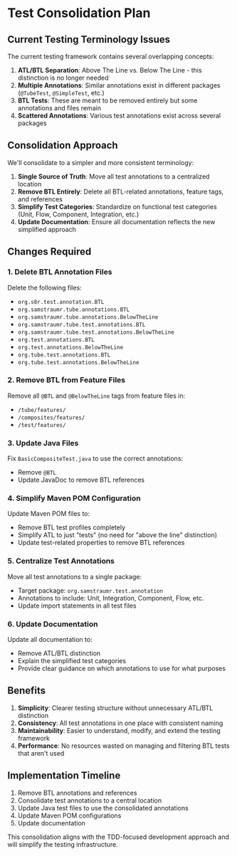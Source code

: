 # Test Consolidation Plan

## Current Testing Terminology Issues

The current testing framework contains several overlapping concepts:

1. **ATL/BTL Separation**: Above The Line vs. Below The Line - this distinction is no longer needed
2. **Multiple Annotations**: Similar annotations exist in different packages (`@TubeTest`, `@SimpleTest`, etc.)
3. **BTL Tests**: These are meant to be removed entirely but some annotations and files remain
4. **Scattered Annotations**: Various test annotations exist across several packages

## Consolidation Approach

We'll consolidate to a simpler and more consistent terminology:

1. **Single Source of Truth**: Move all test annotations to a centralized location
2. **Remove BTL Entirely**: Delete all BTL-related annotations, feature tags, and references
3. **Simplify Test Categories**: Standardize on functional test categories (Unit, Flow, Component, Integration, etc.)
4. **Update Documentation**: Ensure all documentation reflects the new simplified approach

## Changes Required

### 1. Delete BTL Annotation Files

Delete the following files:
- `org.s8r.test.annotation.BTL`
- `org.samstraumr.tube.annotations.BTL`
- `org.samstraumr.tube.annotations.BelowTheLine`
- `org.samstraumr.tube.test.annotations.BTL`
- `org.samstraumr.tube.test.annotations.BelowTheLine`
- `org.test.annotations.BTL`
- `org.test.annotations.BelowTheLine`
- `org.tube.test.annotations.BTL`
- `org.tube.test.annotations.BelowTheLine`

### 2. Remove BTL from Feature Files

Remove all `@BTL` and `@BelowTheLine` tags from feature files in:
- `/tube/features/`
- `/composites/features/`
- `/test/features/`

### 3. Update Java Files

Fix `BasicCompositeTest.java` to use the correct annotations:
- Remove `@BTL` 
- Update JavaDoc to remove BTL references

### 4. Simplify Maven POM Configuration

Update Maven POM files to:
- Remove BTL test profiles completely
- Simplify ATL to just "tests" (no need for "above the line" distinction)
- Update test-related properties to remove BTL references

### 5. Centralize Test Annotations

Move all test annotations to a single package:
- Target package: `org.samstraumr.test.annotation`
- Annotations to include: Unit, Integration, Component, Flow, etc.
- Update import statements in all test files

### 6. Update Documentation

Update all documentation to:
- Remove ATL/BTL distinction
- Explain the simplified test categories
- Provide clear guidance on which annotations to use for what purposes

## Benefits

1. **Simplicity**: Clearer testing structure without unnecessary ATL/BTL distinction
2. **Consistency**: All test annotations in one place with consistent naming
3. **Maintainability**: Easier to understand, modify, and extend the testing framework
4. **Performance**: No resources wasted on managing and filtering BTL tests that aren't used

## Implementation Timeline

1. Remove BTL annotations and references
2. Consolidate test annotations to a central location
3. Update Java test files to use the consolidated annotations
4. Update Maven POM configurations
5. Update documentation

This consolidation aligns with the TDD-focused development approach and will simplify the testing infrastructure.